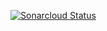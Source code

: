[![Sonarcloud Status](https://sonarcloud.io/api/project_badges/measure?project=mehmetugur-gural_netcore2-demo&metric=alert_status)](https://sonarcloud.io/dashboard?id=mehmetugur-gural_netcore2-demo)
